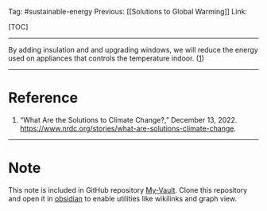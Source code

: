Tag: #sustainable-energy 
Previous: [[Solutions to Global Warming]]
Link: 

[TOC]

---

By adding insulation and and upgrading windows, we will reduce the energy used on appliances that controls the temperature indoor. (<u>1</u>)

---

# Reference

1. “What Are the Solutions to Climate Change?,” December 13, 2022. https://www.nrdc.org/stories/what-are-solutions-climate-change.

---

# Note

This note is included in GitHub repository [My-Vault](https://github.com/LittleD3092/My-Vault.git). Clone this repository and open it in [obsidian](https://obsidian.md/) to enable utilities like wikilinks and graph view.
